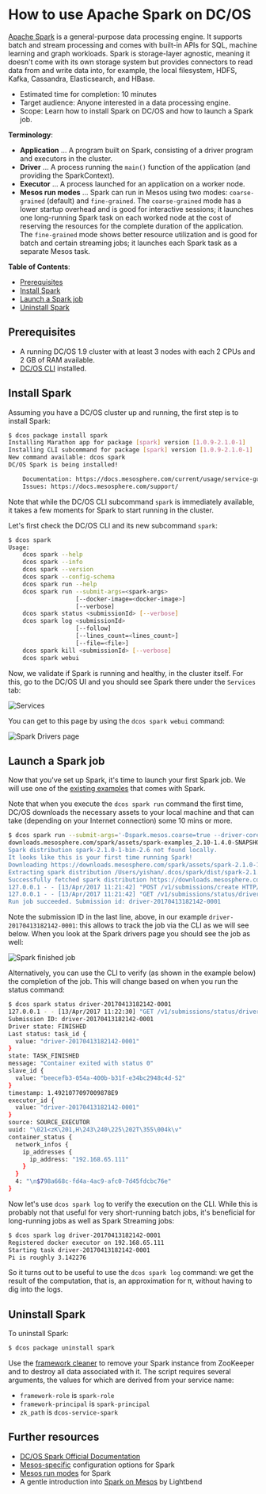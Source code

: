 # How to use Apache Spark on DC/OS

[Apache Spark](https://spark.apache.org/) is a general-purpose data processing engine. It supports batch and stream processing and comes with built-in APIs for SQL, machine learning and graph workloads. Spark is storage-layer agnostic, meaning it doesn't come with its own storage system but provides connectors to read data from and write data into, for example, the local filesystem, HDFS, Kafka, Cassandra, Elasticsearch, and HBase.

- Estimated time for completion: 10 minutes
- Target audience: Anyone interested in a data processing engine.
- Scope: Learn how to install Spark on DC/OS and how to launch a Spark job. 

**Terminology**:

- **Application** ... A program built on Spark, consisting of a driver program and executors in the cluster.
- **Driver** ... A process running the `main()` function of the application (and providing the SparkContext).
- **Executor** ... A process launched for an application on a worker node.
- **Mesos run modes** ... Spark can run in Mesos using two modes: `coarse-grained` (default) and `fine-grained`. The `coarse-grained` mode has a lower startup overhead and is good for interactive sessions; it launches one long-running Spark task on each worked node at the cost of reserving the resources for the complete duration of the application. The `fine-grained` mode shows better resource utilization and is good for batch and certain streaming jobs; it launches each Spark task as a separate Mesos task.

**Table of Contents**:

- [Prerequisites](#prerequisites)
- [Install Spark](#install-spark)
- [Launch a Spark job](#launch-a-spark-job)
- [Uninstall Spark](#uninstall-spark)

## Prerequisites

- A running DC/OS 1.9 cluster with at least 3 nodes with each 2 CPUs and 2 GB of RAM available.
- [DC/OS CLI](https://dcos.io/docs/1.9/usage/cli/install/) installed.

## Install Spark

Assuming you have a DC/OS cluster up and running, the first step is to install Spark:

```bash
$ dcos package install spark
Installing Marathon app for package [spark] version [1.0.9-2.1.0-1]
Installing CLI subcommand for package [spark] version [1.0.9-2.1.0-1]
New command available: dcos spark
DC/OS Spark is being installed!

	Documentation: https://docs.mesosphere.com/current/usage/service-guides/spark/
	Issues: https://docs.mesosphere.com/support/
```

Note that while the DC/OS CLI subcommand `spark` is immediately available, it takes a few moments for Spark to start running in the cluster.

Let's first check the DC/OS CLI and its new subcommand `spark`:

```bash
$ dcos spark
Usage:
    dcos spark --help
    dcos spark --info
    dcos spark --version
    dcos spark --config-schema
    dcos spark run --help
    dcos spark run --submit-args=<spark-args>
                   [--docker-image=<docker-image>]
                   [--verbose]
    dcos spark status <submissionId> [--verbose]
    dcos spark log <submissionId>
                   [--follow]
                   [--lines_count=<lines_count>]
                   [--file=<file>]
    dcos spark kill <submissionId> [--verbose]
    dcos spark webui
```

Now, we validate if Spark is running and healthy, in the cluster itself. For this, go to the DC/OS UI and you should see Spark there under the `Services` tab:

![Services](img/services.png)

You can get to this page by using the `dcos spark webui` command:

![Spark Drivers page](img/spark-drivers.png)

## Launch a Spark job

Now that you've set up Spark, it's time to launch your first Spark job. We will use one of the [existing examples](https://github.com/apache/spark/blob/master/examples/src/main/scala/org/apache/spark/examples/SparkPi.scala) that comes with Spark.

Note that when you execute the `dcos spark run` command the first time, DC/OS downloads the necessary assets to your local machine and that can take (depending on your Internet connection) some 10 mins or more.

```bash
$ dcos spark run --submit-args='-Dspark.mesos.coarse=true --driver-cores 1 --driver-memory 1024M --class org.apache.spark.examples.SparkPi https://downloads.mesosphere.com/spark/assets/spark-examples_2.10-1.4.0-SNAPSHOT.jar 30'
downloads.mesosphere.com/spark/assets/spark-examples_2.10-1.4.0-SNAPSHOT.jar 30'
Spark distribution spark-2.1.0-1-bin-2.6 not found locally.
It looks like this is your first time running Spark!
Downloading https://downloads.mesosphere.com/spark/assets/spark-2.1.0-1-bin-2.6.tgz...
Extracting spark distribution /Users/yishan/.dcos/spark/dist/spark-2.1.0-1-bin-2.6.tgz...
Successfully fetched spark distribution https://downloads.mesosphere.com/spark/assets/spark-2.1.0-1-bin-2.6.tgz!
127.0.0.1 - - [13/Apr/2017 11:21:42] "POST /v1/submissions/create HTTP/1.1" 200 -
127.0.0.1 - - [13/Apr/2017 11:21:42] "GET /v1/submissions/status/driver-20170413182142-0001 HTTP/1.1" 200 -
Run job succeeded. Submission id: driver-20170413182142-0001
```

Note the submission ID in the last line, above, in our example `driver-20170413182142-0001`: this allows to track the job via the CLI as we will see below. When you look at the Spark drivers page you should see the job as well:

![Spark finished job](img/spark-finished-job.png)

Alternatively, you can use the CLI to verify (as shown in the example below) the completion of the job.  This will change based on when you run the status command:

```bash
$ dcos spark status driver-20170413182142-0001
127.0.0.1 - - [13/Apr/2017 11:22:30] "GET /v1/submissions/status/driver-20170413182142-0001 HTTP/1.1" 200 -
Submission ID: driver-20170413182142-0001
Driver state: FINISHED
Last status: task_id {
  value: "driver-20170413182142-0001"
}
state: TASK_FINISHED
message: "Container exited with status 0"
slave_id {
  value: "beecefb3-054a-400b-b31f-e34bc2948c4d-S2"
}
timestamp: 1.4921077097009878E9
executor_id {
  value: "driver-20170413182142-0001"
}
source: SOURCE_EXECUTOR
uuid: "\021<zK\201,H\243\240\225\202T\355\004k\v"
container_status {
  network_infos {
    ip_addresses {
      ip_address: "192.168.65.111"
    }
  }
  4: "\n$798a668c-fd4a-4ac9-afc0-7d45fdcbc76e"
}


```

Now let's use `dcos spark log` to verify the execution on the CLI. While this is probably not that useful for very short-running batch jobs, it's beneficial for long-running jobs as well as Spark Streaming jobs:

```bash
$ dcos spark log driver-20170413182142-0001
Registered docker executor on 192.168.65.111
Starting task driver-20170413182142-0001
Pi is roughly 3.142276
```

So it turns out to be useful to use the `dcos spark log` command: we get the result of the computation, that is, an approximation for π, without having to dig into the logs.

## Uninstall Spark

To uninstall Spark:

```bash
$ dcos package uninstall spark
```

Use the [framework cleaner](https://docs.mesosphere.com/1.9/usage/managing-services/uninstall/#framework-cleaner) to remove your Spark instance from ZooKeeper and to destroy all data associated with it. The script requires several arguments, the values for which are derived from your service name:

- `framework-role` is `spark-role`
- `framework-principal` is `spark-principal`
- `zk_path` is `dcos-service-spark`

## Further resources

- [DC/OS Spark Official Documentation](http://docs.mesosphere.com/1.9/usage/service-guides/spark)
- [Mesos-specific](https://spark.apache.org/docs/latest/running-on-mesos.html#configuration) configuration options for Spark
- [Mesos run modes](https://spark.apache.org/docs/latest/running-on-mesos.html#mesos-run-modes) for Spark
- A gentle introduction into [Spark on Mesos](http://www.slideshare.net/Typesafe_Inc/how-to-deploy-apache-spark-to-mesosdcos) by Lightbend

